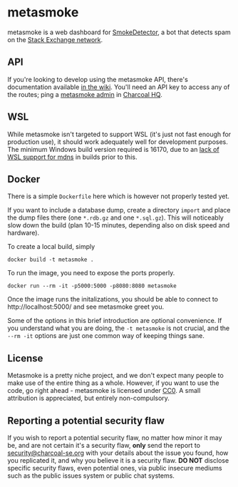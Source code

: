 # metasmoke

metasmoke is a web dashboard for [SmokeDetector](//github.com/Charcoal-SE/SmokeDetector), a bot that detects spam
on the [Stack Exchange network](//stackexchange.com/sites).

## API
If you're looking to develop using the metasmoke API, there's documentation available
[in the wiki](//github.com/Charcoal-SE/metasmoke/wiki/API-Documentation). You'll need an API key to access any
of the routes; ping a [metasmoke admin](//charcoal-se.org/people#admins) in
[Charcoal HQ](//chat.stackexchange.com/rooms/11540/charcoal-hq).

## WSL
While metasmoke isn't targeted to support WSL (it's just not fast enough for production use), it should work adequately
well for development purposes. The minimum Windows build version required is 16170, due to an
[lack of WSL support for mdns](https://github.com/Microsoft/WSL/issues/2245#issuecomment-310546134) in builds prior
to this.

## Docker
There is a simple `Dockerfile` here which is however not properly tested yet.

If you want to include a database dump, create a directory `import`
and place the dump files there (one `*.rdb.gz` and one `*.sql.gz`).
This will noticeably slow down the build (plan 10-15 minutes,
depending also on disk speed and hardware).

To create a local build, simply

    docker build -t metasmoke .

To run the image, you need to expose the ports properly.

    docker run --rm -it -p5000:5000 -p8080:8080 metasmoke

Once the image runs the initalizations, you should be able to connect to
http://localhost:5000/ and see metasmoke greet you.

Some of the options in this brief introduction are optional convenience.
If you understand what you are doing, the `-t metasmoke` is not crucial,
and the `--rm -it` options are just one common way of keeping things sane.

## License
Metasmoke is a pretty niche project, and we don't expect many people to make use of the entire thing as a whole.
However, if you want to use the code, go right ahead - metasmoke is licensed under [CC0](https://creativecommons.org/share-your-work/public-domain/cc0/). A small attribution is
appreciated, but entirely non-compulsory.

## Reporting a potential security flaw
If you wish to report a potential security flaw, no matter how minor it may be, and are not certain it's a security flaw, **only** 
send the report to security@charcoal-se.org with your details about the issue you found, how you replicated it, and why you believe 
it is a security flaw.  **DO NOT** disclose specific security flaws, even potential ones, via public insecure mediums such as the 
public issues system or public chat systems.

